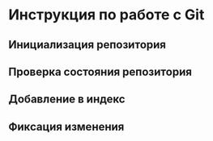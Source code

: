# **Инструкция по работе с Git**

## Инициализация репозитория 

## Проверка состояния репозитория

## Добавление в индекс

## Фиксация изменения